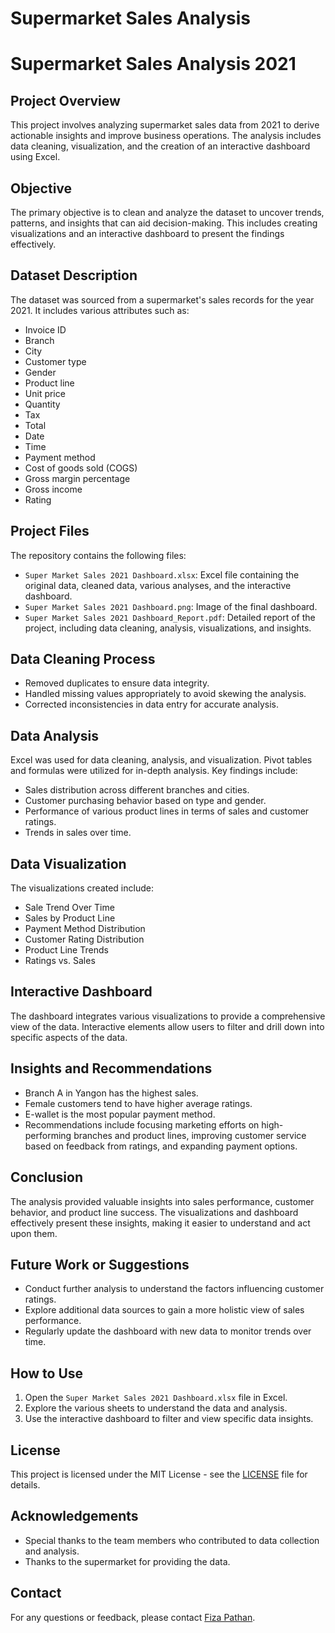# Supermarket Sales Analysis

# Supermarket Sales Analysis 2021

## Project Overview
This project involves analyzing supermarket sales data from 2021 to derive actionable insights and improve business operations. The analysis includes data cleaning, visualization, and the creation of an interactive dashboard using Excel.

## Objective
The primary objective is to clean and analyze the dataset to uncover trends, patterns, and insights that can aid decision-making. This includes creating visualizations and an interactive dashboard to present the findings effectively.

## Dataset Description
The dataset was sourced from a supermarket's sales records for the year 2021. It includes various attributes such as:
- Invoice ID
- Branch
- City
- Customer type
- Gender
- Product line
- Unit price
- Quantity
- Tax
- Total
- Date
- Time
- Payment method
- Cost of goods sold (COGS)
- Gross margin percentage
- Gross income
- Rating

## Project Files
The repository contains the following files:
- `Super Market Sales 2021 Dashboard.xlsx`: Excel file containing the original data, cleaned data, various analyses, and the interactive dashboard.
- `Super Market Sales 2021 Dashboard.png`: Image of the final dashboard.
- `Super Market Sales 2021 Dashboard_Report.pdf`: Detailed report of the project, including data cleaning, analysis, visualizations, and insights.

## Data Cleaning Process
- Removed duplicates to ensure data integrity.
- Handled missing values appropriately to avoid skewing the analysis.
- Corrected inconsistencies in data entry for accurate analysis.

## Data Analysis
Excel was used for data cleaning, analysis, and visualization. Pivot tables and formulas were utilized for in-depth analysis. Key findings include:
- Sales distribution across different branches and cities.
- Customer purchasing behavior based on type and gender.
- Performance of various product lines in terms of sales and customer ratings.
- Trends in sales over time.

## Data Visualization
The visualizations created include:
- Sale Trend Over Time
- Sales by Product Line
- Payment Method Distribution
- Customer Rating Distribution
- Product Line Trends
- Ratings vs. Sales

## Interactive Dashboard
The dashboard integrates various visualizations to provide a comprehensive view of the data. Interactive elements allow users to filter and drill down into specific aspects of the data.

## Insights and Recommendations
- Branch A in Yangon has the highest sales.
- Female customers tend to have higher average ratings.
- E-wallet is the most popular payment method.
- Recommendations include focusing marketing efforts on high-performing branches and product lines, improving customer service based on feedback from ratings, and expanding payment options.

## Conclusion
The analysis provided valuable insights into sales performance, customer behavior, and product line success. The visualizations and dashboard effectively present these insights, making it easier to understand and act upon them.

## Future Work or Suggestions
- Conduct further analysis to understand the factors influencing customer ratings.
- Explore additional data sources to gain a more holistic view of sales performance.
- Regularly update the dashboard with new data to monitor trends over time.

## How to Use
1. Open the `Super Market Sales 2021 Dashboard.xlsx` file in Excel.
2. Explore the various sheets to understand the data and analysis.
3. Use the interactive dashboard to filter and view specific data insights.

## License
This project is licensed under the MIT License - see the [LICENSE](LICENSE) file for details.

## Acknowledgements
- Special thanks to the team members who contributed to data collection and analysis.
- Thanks to the supermarket for providing the data.

## Contact
For any questions or feedback, please contact [Fiza Pathan](mailto:fizapathan2102@gmail.com).
